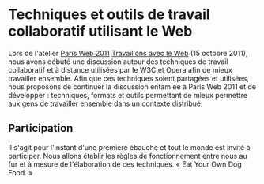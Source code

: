 # Techniques et outils de travail collaboratif utilisant le Web

Lors de l'atelier [Paris Web 2011](http://www.paris-web.fr/) [Travaillons avec le Web](http://www.paris-web.fr/2011/ateliers/travaillons-avec-le-web) (15 octobre 2011), nous avons débuté une discussion autour des techniques de travail collaboratif et à distance utilisées par le W3C et Opera afin de mieux travailler ensemble. Afin que ces techniques soient partagées et utilisées, nous proposons de continuer la discussion entam&nbsp;ée à Paris Web 2011 et de développer : techniques, formats et outils permettant de mieux permettre aux gens de travailler ensemble dans un contexte distribué.

## Participation

Il s'agit pour l'instant d'une première ébauche et tout le monde est invité à participer. Nous allons établir les règles de fonctionnement entre nous au fur et à mesure de l'élaboration de ces techniques. « Eat Your Own Dog Food. »
